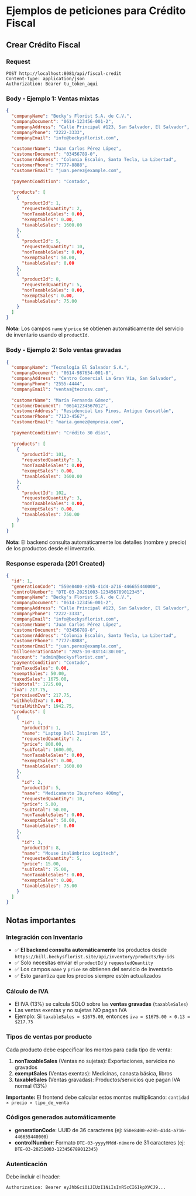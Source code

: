 # Ejemplos de peticiones para Crédito Fiscal

## Crear Crédito Fiscal

### Request
```http
POST http://localhost:8081/api/fiscal-credit
Content-Type: application/json
Authorization: Bearer tu_token_aqui
```

### Body - Ejemplo 1: Ventas mixtas
```json
{
  "companyName": "Becky's Florist S.A. de C.V.",
  "companyDocument": "0614-123456-001-2",
  "companyAddress": "Calle Principal #123, San Salvador, El Salvador",
  "companyPhone": "2222-3333",
  "companyEmail": "info@beckysflorist.com",
  
  "customerName": "Juan Carlos Pérez López",
  "customerDocument": "03456789-0",
  "customerAddress": "Colonia Escalón, Santa Tecla, La Libertad",
  "customerPhone": "7777-8888",
  "customerEmail": "juan.perez@example.com",
  
  "paymentCondition": "Contado",
  
  "products": [
    {
      "productId": 1,
      "requestedQuantity": 2,
      "nonTaxableSales": 0.00,
      "exemptSales": 0.00,
      "taxableSales": 1600.00
    },
    {
      "productId": 5,
      "requestedQuantity": 10,
      "nonTaxableSales": 0.00,
      "exemptSales": 50.00,
      "taxableSales": 0.00
    },
    {
      "productId": 8,
      "requestedQuantity": 5,
      "nonTaxableSales": 0.00,
      "exemptSales": 0.00,
      "taxableSales": 75.00
    }
  ]
}
```

**Nota:** Los campos `name` y `price` se obtienen automáticamente del servicio de inventario usando el `productId`.

### Body - Ejemplo 2: Solo ventas gravadas
```json
{
  "companyName": "Tecnología El Salvador S.A.",
  "companyDocument": "0614-987654-001-8",
  "companyAddress": "Centro Comercial La Gran Vía, San Salvador",
  "companyPhone": "2555-4444",
  "companyEmail": "ventas@tecnosv.com",
  
  "customerName": "María Fernanda Gómez",
  "customerDocument": "06141234567012",
  "customerAddress": "Residencial Los Pinos, Antiguo Cuscatlán",
  "customerPhone": "7123-4567",
  "customerEmail": "maria.gomez@empresa.com",
  
  "paymentCondition": "Crédito 30 días",
  
  "products": [
    {
      "productId": 101,
      "requestedQuantity": 3,
      "nonTaxableSales": 0.00,
      "exemptSales": 0.00,
      "taxableSales": 3600.00
    },
    {
      "productId": 102,
      "requestedQuantity": 3,
      "nonTaxableSales": 0.00,
      "exemptSales": 0.00,
      "taxableSales": 750.00
    }
  ]
}
```

**Nota:** El backend consulta automáticamente los detalles (nombre y precio) de los productos desde el inventario.

### Response esperada (201 Created)
```json
{
  "id": 1,
  "generationCode": "550e8400-e29b-41d4-a716-446655440000",
  "controlNumber": "DTE-03-20251003-123456789012345",
  "companyName": "Becky's Florist S.A. de C.V.",
  "companyDocument": "0614-123456-001-2",
  "companyAddress": "Calle Principal #123, San Salvador, El Salvador",
  "companyPhone": "2222-3333",
  "companyEmail": "info@beckysflorist.com",
  "customerName": "Juan Carlos Pérez López",
  "customerDocument": "03456789-0",
  "customerAddress": "Colonia Escalón, Santa Tecla, La Libertad",
  "customerPhone": "7777-8888",
  "customerEmail": "juan.perez@example.com",
  "billGenerationDate": "2025-10-03T14:30:00",
  "account": "admin@beckysflorist.com",
  "paymentCondition": "Contado",
  "nonTaxedSales": 0.00,
  "exemptSales": 50.00,
  "taxedSales": 1675.00,
  "subtotal": 1725.00,
  "iva": 217.75,
  "perceivedIva": 217.75,
  "withheldIva": 0.00,
  "totalWithIva": 1942.75,
  "products": [
    {
      "id": 1,
      "productId": 1,
      "name": "Laptop Dell Inspiron 15",
      "requestedQuantity": 2,
      "price": 800.00,
      "subTotal": 1600.00,
      "nonTaxableSales": 0.00,
      "exemptSales": 0.00,
      "taxableSales": 1600.00
    },
    {
      "id": 2,
      "productId": 5,
      "name": "Medicamento Ibuprofeno 400mg",
      "requestedQuantity": 10,
      "price": 5.00,
      "subTotal": 50.00,
      "nonTaxableSales": 0.00,
      "exemptSales": 50.00,
      "taxableSales": 0.00
    },
    {
      "id": 3,
      "productId": 8,
      "name": "Mouse inalámbrico Logitech",
      "requestedQuantity": 5,
      "price": 15.00,
      "subTotal": 75.00,
      "nonTaxableSales": 0.00,
      "exemptSales": 0.00,
      "taxableSales": 75.00
    }
  ]
}
```

## Notas importantes

### Integración con Inventario
- ✅ **El backend consulta automáticamente** los productos desde `https://bill.beckysflorist.site/api/inventory/products/by-ids`
- ✅ Solo necesitas enviar el `productId` y `requestedQuantity`
- ✅ Los campos `name` y `price` se obtienen del servicio de inventario
- ✅ Esto garantiza que los precios siempre estén actualizados

### Cálculo de IVA
- El IVA (13%) se calcula SOLO sobre las **ventas gravadas** (`taxableSales`)
- Las ventas exentas y no sujetas NO pagan IVA
- Ejemplo: Si `taxableSales = $1675.00`, entonces `iva = $1675.00 × 0.13 = $217.75`

### Tipos de ventas por producto
Cada producto debe especificar los montos para cada tipo de venta:
1. **nonTaxableSales** (Ventas no sujetas): Exportaciones, servicios no gravados
2. **exemptSales** (Ventas exentas): Medicinas, canasta básica, libros
3. **taxableSales** (Ventas gravadas): Productos/servicios que pagan IVA normal (13%)

**Importante:** El frontend debe calcular estos montos multiplicando: `cantidad × precio × tipo_de_venta`

### Códigos generados automáticamente
- **generationCode**: UUID de 36 caracteres (ej: `550e8400-e29b-41d4-a716-446655440000`)
- **controlNumber**: Formato `DTE-03-yyyyMMdd-número` de 31 caracteres (ej: `DTE-03-20251003-123456789012345`)

### Autenticación
Debe incluir el header:
```
Authorization: Bearer eyJhbGciOiJIUzI1NiIsInR5cCI6IkpXVCJ9...
```
